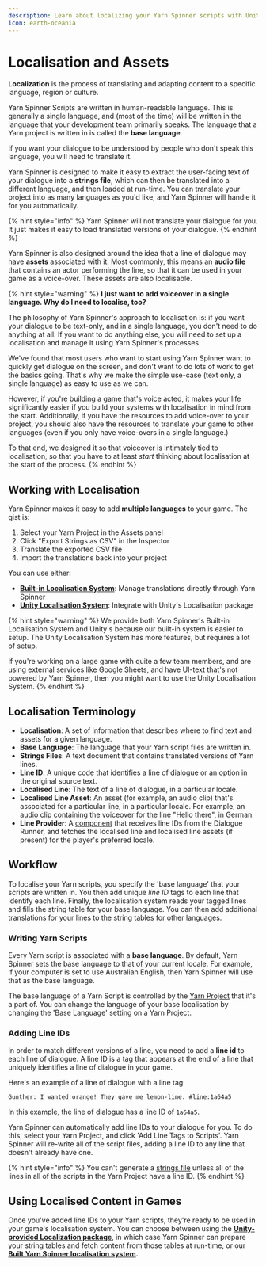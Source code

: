 ```yaml
---
description: Learn about localizing your Yarn Spinner scripts with Unity.
icon: earth-oceania
---
```


# Localisation and Assets

**Localization** is the process of translating and adapting content to a specific language, region or culture.

Yarn Spinner Scripts are written in human-readable language. This is generally a single language, and (most of the time) will be written in the language that your development team primarily speaks. The language that a Yarn project is written in is called the **base language**.

If you want your dialogue to be understood by people who don't speak this language, you will need to translate it.&#x20;

Yarn Spinner is designed to make it easy to extract the user-facing text of your dialogue into a **strings file**, which can then be translated into a different language, and then loaded at run-time. You can translate your project into as many languages as you'd like, and Yarn Spinner will handle it for you automatically.

{% hint style="info" %}
Yarn Spinner will not translate your dialogue for you. It just makes it easy to load translated versions of your dialogue.
{% endhint %}

Yarn Spinner is also designed around the idea that a line of dialogue may have **assets** associated with it. Most commonly, this means an **audio file** that contains an actor performing the line, so that it can be used in your game as a voice-over. These assets are also localisable.

{% hint style="warning" %}
**I just want to add voiceover in a single language. Why do I need to localise, too?**

The philosophy of Yarn Spinner's approach to localisation is: if you want your dialogue to be text-only, and in a single language, you don't need to do anything at all. If you want to do anything else, you will need to set up a localisation and manage it using Yarn Spinner's processes.

We've found that most users who want to start using Yarn Spinner want to quickly get dialogue on the screen, and don't want to do lots of work to get the basics going. That's why we make the simple use-case (text only, a single language) as easy to use as we can.

However, if you're building a game that's voice acted, it makes your life significantly easier if you build your systems with localisation in mind from the start. Additionally, if you have the resources to add voice-over to your project, you should also have the resources to translate your game to other languages (even if you only have voice-overs in a single language.)

To that end, we designed it so that voiceover is intimately tied to localisation, so that you have to at least _start_ thinking about localisation at the start of the process.
{% endhint %}

## Working with Localisation

Yarn Spinner makes it easy to add **multiple languages** to your game. The gist is:

1. Select your Yarn Project in the Assets panel
2. Click "Export Strings as CSV" in the Inspector
3. Translate the exported CSV file
4. Import the translations back into your project

You can use either:

* [**Built-in Localisation System**](inbuilt-localisation.md): Manage translations directly through Yarn Spinner
* [**Unity Localisation System**](unity-localization.md): Integrate with Unity's Localisation package

{% hint style="warning" %}
We provide both Yarn Spinner's Built-in Localisation System and Unity's because our built-in system is easier to setup. The Unity Localisation System has more features, but requires a lot of setup.&#x20;

If you're working on a large game with quite a few team members, and are using external services like Google Sheets, and have UI-text that's not powered by Yarn Spinner, then you might want to use the Unity Localisation System.
{% endhint %}

## Localisation Terminology

* **Localisation**: A set of information that describes where to find text and assets for a given language.
* **Base Language**: The language that your Yarn script files are written in.
* **Strings Files**: A text document that contains translated versions of Yarn lines.
* **Line ID**: A unique code that identifies a line of dialogue or an option in the original source text.
* **Localised Line**: The text of a line of dialogue, in a particular locale.
* **Localised Line Asset**: An asset (for example, an audio clip) that's associated for a particular line, in a particular locale. For example, an audio clip containing the voiceover for the line "Hello there", in German.
* **Line Provider**: A [component](../components/line-provider/) that receives line IDs from the Dialogue Runner, and fetches the localised line and localised line assets (if present) for the player's preferred locale.

## Workflow

To localise your Yarn scripts, you specify the 'base language' that your scripts are written in. You then add unique _line ID_ tags to each line that identify each line. Finally, the localisation system reads your tagged lines and fills the string table for your base language. You can then add additional translations for your lines to the string tables for other languages.

### Writing Yarn Scripts

Every Yarn script is associated with a **base language**. By default, Yarn Spinner sets the base language to that of your current locale. For example, if your computer is set to use Australian English, then Yarn Spinner will use that as the base language.

The base language of a Yarn Script is controlled by the [Yarn Project](../yarn-spinner-in-unity-scenes/yarn-projects.md) that it's a part of. You can change the language of your base localisation by changing the 'Base Language' setting on a Yarn Project.

### Adding Line IDs

In order to match different versions of a line, you need to add a **line id** to each line of dialogue. A line ID is a tag that appears at the end of a line that uniquely identifies a line of dialogue in your game.

Here's an example of a line of dialogue with a line tag:

```
Gunther: I wanted orange! They gave me lemon-lime. #line:1a64a5
```

In this example, the line of dialogue has a line ID of `1a64a5`.

Yarn Spinner can automatically add line IDs to your dialogue for you. To do this, select your Yarn Project, and click 'Add Line Tags to Scripts'. Yarn Spinner will re-write all of the script files, adding a line ID to any line that doesn't already have one.

{% hint style="info" %}
You can't generate a [strings file](inbuilt-localisation.md#creating-a-translation) unless all of the lines in all of the scripts in the Yarn Project have a line ID.
{% endhint %}

## Using Localised Content in Games

Once you've added line IDs to your Yarn scripts, they're ready to be used in your game's localisation system. You can choose between using the [**Unity-provided Localization package**](unity-localization.md), in which case Yarn Spinner can prepare your string tables and fetch content from those tables at run-time, or our [**Built Yarn Spinner localisation system**](inbuilt-localisation.md)**.**
